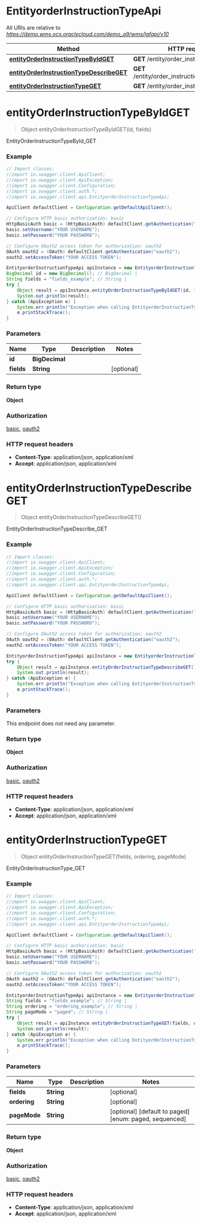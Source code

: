 # EntityorderInstructionTypeApi

All URIs are relative to *https://demo.wms.ocs.oraclecloud.com/demo_a9/wms/lgfapi/v10*

Method | HTTP request | Description
------------- | ------------- | -------------
[**entityOrderInstructionTypeByIdGET**](EntityorderInstructionTypeApi.md#entityOrderInstructionTypeByIdGET) | **GET** /entity/order_instruction_type/{id} | EntityOrderInstructionTypeById_GET
[**entityOrderInstructionTypeDescribeGET**](EntityorderInstructionTypeApi.md#entityOrderInstructionTypeDescribeGET) | **GET** /entity/order_instruction_type/describe | EntityOrderInstructionTypeDescribe_GET
[**entityOrderInstructionTypeGET**](EntityorderInstructionTypeApi.md#entityOrderInstructionTypeGET) | **GET** /entity/order_instruction_type | EntityOrderInstructionType_GET


<a name="entityOrderInstructionTypeByIdGET"></a>
# **entityOrderInstructionTypeByIdGET**
> Object entityOrderInstructionTypeByIdGET(id, fields)

EntityOrderInstructionTypeById_GET



### Example
```java
// Import classes:
//import io.swagger.client.ApiClient;
//import io.swagger.client.ApiException;
//import io.swagger.client.Configuration;
//import io.swagger.client.auth.*;
//import io.swagger.client.api.EntityorderInstructionTypeApi;

ApiClient defaultClient = Configuration.getDefaultApiClient();

// Configure HTTP basic authorization: basic
HttpBasicAuth basic = (HttpBasicAuth) defaultClient.getAuthentication("basic");
basic.setUsername("YOUR USERNAME");
basic.setPassword("YOUR PASSWORD");

// Configure OAuth2 access token for authorization: oauth2
OAuth oauth2 = (OAuth) defaultClient.getAuthentication("oauth2");
oauth2.setAccessToken("YOUR ACCESS TOKEN");

EntityorderInstructionTypeApi apiInstance = new EntityorderInstructionTypeApi();
BigDecimal id = new BigDecimal(); // BigDecimal | 
String fields = "fields_example"; // String | 
try {
    Object result = apiInstance.entityOrderInstructionTypeByIdGET(id, fields);
    System.out.println(result);
} catch (ApiException e) {
    System.err.println("Exception when calling EntityorderInstructionTypeApi#entityOrderInstructionTypeByIdGET");
    e.printStackTrace();
}
```

### Parameters

Name | Type | Description  | Notes
------------- | ------------- | ------------- | -------------
 **id** | **BigDecimal**|  |
 **fields** | **String**|  | [optional]

### Return type

**Object**

### Authorization

[basic](../README.md#basic), [oauth2](../README.md#oauth2)

### HTTP request headers

 - **Content-Type**: application/json, application/xml
 - **Accept**: application/json, application/xml

<a name="entityOrderInstructionTypeDescribeGET"></a>
# **entityOrderInstructionTypeDescribeGET**
> Object entityOrderInstructionTypeDescribeGET()

EntityOrderInstructionTypeDescribe_GET



### Example
```java
// Import classes:
//import io.swagger.client.ApiClient;
//import io.swagger.client.ApiException;
//import io.swagger.client.Configuration;
//import io.swagger.client.auth.*;
//import io.swagger.client.api.EntityorderInstructionTypeApi;

ApiClient defaultClient = Configuration.getDefaultApiClient();

// Configure HTTP basic authorization: basic
HttpBasicAuth basic = (HttpBasicAuth) defaultClient.getAuthentication("basic");
basic.setUsername("YOUR USERNAME");
basic.setPassword("YOUR PASSWORD");

// Configure OAuth2 access token for authorization: oauth2
OAuth oauth2 = (OAuth) defaultClient.getAuthentication("oauth2");
oauth2.setAccessToken("YOUR ACCESS TOKEN");

EntityorderInstructionTypeApi apiInstance = new EntityorderInstructionTypeApi();
try {
    Object result = apiInstance.entityOrderInstructionTypeDescribeGET();
    System.out.println(result);
} catch (ApiException e) {
    System.err.println("Exception when calling EntityorderInstructionTypeApi#entityOrderInstructionTypeDescribeGET");
    e.printStackTrace();
}
```

### Parameters
This endpoint does not need any parameter.

### Return type

**Object**

### Authorization

[basic](../README.md#basic), [oauth2](../README.md#oauth2)

### HTTP request headers

 - **Content-Type**: application/json, application/xml
 - **Accept**: application/json, application/xml

<a name="entityOrderInstructionTypeGET"></a>
# **entityOrderInstructionTypeGET**
> Object entityOrderInstructionTypeGET(fields, ordering, pageMode)

EntityOrderInstructionType_GET



### Example
```java
// Import classes:
//import io.swagger.client.ApiClient;
//import io.swagger.client.ApiException;
//import io.swagger.client.Configuration;
//import io.swagger.client.auth.*;
//import io.swagger.client.api.EntityorderInstructionTypeApi;

ApiClient defaultClient = Configuration.getDefaultApiClient();

// Configure HTTP basic authorization: basic
HttpBasicAuth basic = (HttpBasicAuth) defaultClient.getAuthentication("basic");
basic.setUsername("YOUR USERNAME");
basic.setPassword("YOUR PASSWORD");

// Configure OAuth2 access token for authorization: oauth2
OAuth oauth2 = (OAuth) defaultClient.getAuthentication("oauth2");
oauth2.setAccessToken("YOUR ACCESS TOKEN");

EntityorderInstructionTypeApi apiInstance = new EntityorderInstructionTypeApi();
String fields = "fields_example"; // String | 
String ordering = "ordering_example"; // String | 
String pageMode = "paged"; // String | 
try {
    Object result = apiInstance.entityOrderInstructionTypeGET(fields, ordering, pageMode);
    System.out.println(result);
} catch (ApiException e) {
    System.err.println("Exception when calling EntityorderInstructionTypeApi#entityOrderInstructionTypeGET");
    e.printStackTrace();
}
```

### Parameters

Name | Type | Description  | Notes
------------- | ------------- | ------------- | -------------
 **fields** | **String**|  | [optional]
 **ordering** | **String**|  | [optional]
 **pageMode** | **String**|  | [optional] [default to paged] [enum: paged, sequenced]

### Return type

**Object**

### Authorization

[basic](../README.md#basic), [oauth2](../README.md#oauth2)

### HTTP request headers

 - **Content-Type**: application/json, application/xml
 - **Accept**: application/json, application/xml

